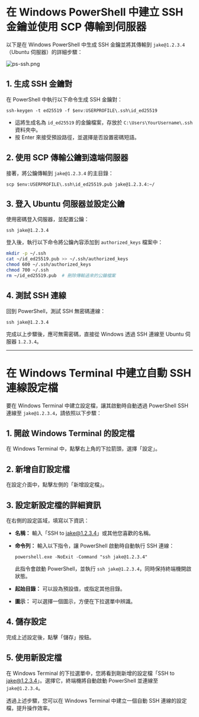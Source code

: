 # 在 Windows PowerShell 中建立 SSH 金鑰並使用 SCP 傳輸到伺服器

以下是在 Windows PowerShell 中生成 SSH 金鑰並將其傳輸到 `jake@1.2.3.4`（Ubuntu 伺服器）的詳細步驟：

![ps-ssh.png](ps-ssh.png)

## 1. 生成 SSH 金鑰對

在 PowerShell 中執行以下命令生成 SSH 金鑰對：

```Shell
ssh-keygen -t ed25519 -f $env:USERPROFILE\.ssh\id_ed25519
```

- 這將生成名為 `id_ed25519` 的金鑰檔案，存放於 `C:\Users\YourUsername\.ssh` 資料夾中。
- 按 Enter 來接受預設路徑，並選擇是否設置密碼短語。

## 2. 使用 SCP 傳輸公鑰到遠端伺服器

接著，將公鑰傳輸到 `jake@1.2.3.4` 的主目錄：

```Shell
scp $env:USERPROFILE\.ssh\id_ed25519.pub jake@1.2.3.4:~/
```

## 3. 登入 Ubuntu 伺服器並設定公鑰

使用密碼登入伺服器，並配置公鑰：

```Shell
ssh jake@1.2.3.4
```

登入後，執行以下命令將公鑰內容添加到 `authorized_keys` 檔案中：

```bash
mkdir -p ~/.ssh
cat ~/id_ed25519.pub >> ~/.ssh/authorized_keys
chmod 600 ~/.ssh/authorized_keys
chmod 700 ~/.ssh
rm ~/id_ed25519.pub  # 刪除傳輸過來的公鑰檔案
```

## 4. 測試 SSH 連線

回到 PowerShell，測試 SSH 無密碼連線：

```Shell
ssh jake@1.2.3.4
```

完成以上步驟後，應可無需密碼，直接從 Windows 透過 SSH 連線至 Ubuntu 伺服器 `1.2.3.4`。

---

# 在 Windows Terminal 中建立自動 SSH 連線設定檔

要在 Windows Terminal 中建立設定檔，讓其啟動時自動透過 PowerShell SSH 連線至 `jake@1.2.3.4`，請依照以下步驟：

## 1. 開啟 Windows Terminal 的設定檔

在 Windows Terminal 中，點擊右上角的下拉箭頭，選擇「設定」。

## 2. 新增自訂設定檔

在設定介面中，點擊左側的「新增設定檔」。

## 3. 設定新設定檔的詳細資訊

在右側的設定區域，填寫以下資訊：

- **名稱：** 輸入「SSH to jake@1.2.3.4」或其他您喜歡的名稱。
- **命令列：** 輸入以下指令，讓 PowerShell 啟動時自動執行 SSH 連線：

  ```Shell
  powershell.exe -NoExit -Command "ssh jake@1.2.3.4"
  ```

  此指令會啟動 PowerShell，並執行 `ssh jake@1.2.3.4`，同時保持終端機開啟狀態。

- **起始目錄：** 可以設為預設值，或指定其他目錄。
- **圖示：** 可以選擇一個圖示，方便在下拉選單中辨識。

## 4. 儲存設定

完成上述設定後，點擊「儲存」按鈕。

## 5. 使用新設定檔

在 Windows Terminal 的下拉選單中，您將看到剛新增的設定檔「SSH to jake@1.2.3.4」。選擇它，終端機將自動啟動 PowerShell 並連線至 `jake@1.2.3.4`。

透過上述步驟，您可以在 Windows Terminal 中建立一個自動 SSH 連線的設定檔，提升操作效率。
